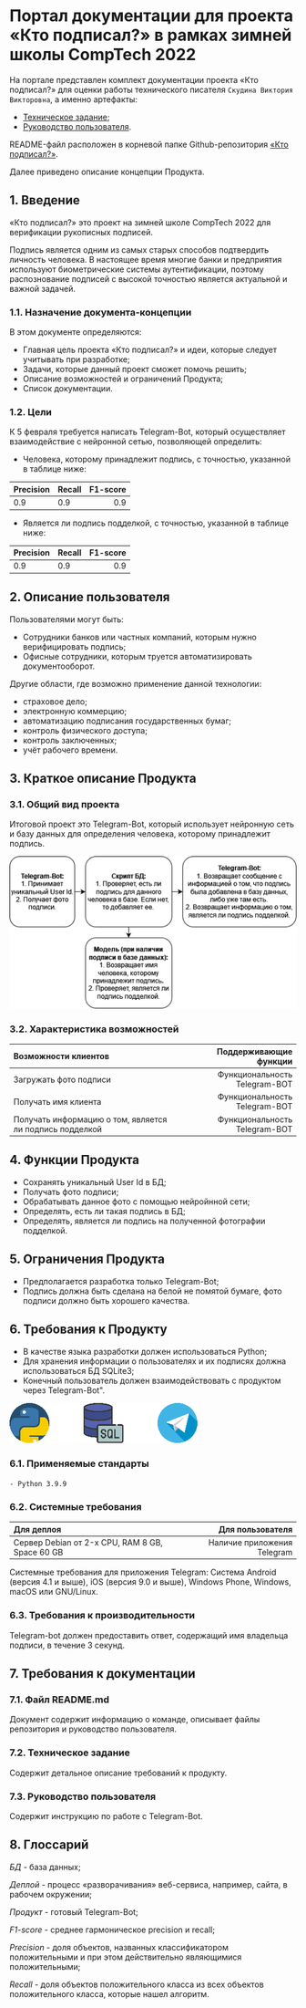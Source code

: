 # Портал документации для проекта «Кто подписал?» в рамках зимней школы CompTech 2022

На портале представлен комплект документации проекта «Кто подписал?» для оценки работы технического писателя `Скудина Виктория Викторовна`, а именно артефакты:

* [Техническое задание](assets/srs.md);
* [Руководство пользователя](assets/user_guide.md).

README-файл расположен в корневой папке Github-репозитория [«Кто подписал?»](https://github.com/comptech-winter-school/who-signed/tree/main).

Далее приведено описание концепции Продукта.

## 1. Введение

«Кто подписал?» это проект на зимней школе CompTech 2022 для верификации рукописных подписей. 

Подпись является одним из самых старых способов подтвердить личность человека. В настоящее время многие банки и предприятия используют биометрические системы аутентификации, поэтому распознование подписей с высокой точностью является актуальной и важной задачей. 

### 1.1. Назначение документа-концепции

В этом документе определяются:

- Главная цель проекта «Кто подписал?» и идеи, которые следует учитывать при разработке;
- Задачи, которые данный проект сможет помочь решить;
- Описание возможностей и ограничений Продукта;
- Список документации.

### 1.2. Цели

К 5 февраля требуется написать Telegram-Bot, который осуществляет взаимодействие с нейронной сетью, позволяющей определить: 

- Человека, которому принадлежит подпись, с точностью,  указанной в таблице ниже:

| Precision   | Recall  | F1-score |
|:---         | ---     |      ---:|
|  0.9        | 0.9     | 0.9      |

- Является ли подпись подделкой, с точностью, указанной в таблице ниже:

| Precision   | Recall  | F1-score |
|:---         | ---     |      ---:|
|  0.9        | 0.9     | 0.9      |

## 2. Описание пользователя 

Пользователями могут быть:

- Cотрудники банков или частных компаний, которым нужно верифицировать подпись;
- Офисные сотрудники, которым труется автоматизировать документооборот.

Другие области, где возможно применение данной технологии: 

- страховое дело;
- электронную коммерцию;
- автоматизацию подписания государственных бумаг;
- контроль физического доступа;
- контроль заключенных;
- учёт рабочего времени.

## 3. Краткое описание Продукта

### 3.1. Общий вид проекта

Итоговой проект это Telegram-Bot, который использует нейронную сеть и базу данных для определения человека, которому принадлежит подпись.  

![Diagram](./assets/Diagram.png)

### 3.2. Характеристика возможностей 

| Возможности клиентов   | Поддерживающие функции  |
|:---                    |                     ---:|
| Загружать фото подписи | Функциональность Telegram-BOT |
| Получать имя клиента   | Функциональность Telegram-BOT |
| Получать информацию о том, является ли подпись подделкой   | Функциональность Telegram-BOT |

## 4. Функции Продукта 

- Сохранять уникальный User Id в БД;
- Получать фото подписи;
- Обрабатывать данное фото с помощью нейройнной сети;
- Определять, есть ли такая подпись в БД;
- Определять, является ли подпись на полученной фотографии подделкой.

## 5. Ограничения Продукта

- Предполагается разработка только Telegram-Bot;
- Подпись должна быть сделана на белой не помятой бумаге, фото подписи должно быть хорошего качества.

## 6. Требования к Продукту

- В качестве языка разработки должен использоваться Python;
- Для хранения информации о пользователях и их подписях должна использоваться БД SQLite3;
- Конечный пользователь должен взаимодействовать с продуктом через Telegram-Bot".


![logo](./assets/logo.png)

### 6.1. Применяемые стандарты

    - Python 3.9.9

### 6.2. Системные требования

|  Для деплоя  |  Для пользователя  |
|:---          |                ---:|
| Сервер Debian от 2-x CPU, RAM 8 GB, Space 60 GB | Наличие приложения Telegram |

Системные требования для  приложения Telegram: Система Android (версия 4.1 и выше), iOS (версия 9.0 и выше), Windows Phone, Windows, macOS или GNU/Linux.

### 6.3. Требования к производительности

Telegram-bot должен предоставить ответ, содержащий имя владельца подписи, в течение 3 секунд. 

## 7. Требования к документации

### 7.1. Файл README.md

Документ содержит информацию о команде, описывает файлы репозитория и руководство пользователя.

### 7.2. Техническое задание

Содержит детальное описание требований к продукту.

### 7.3. Руководство пользователя

Содержит инструкцию по работе с Telegram-Bot.

## 8. Глоссарий

*БД* - база данных;

*Деплой* - процесс «разворачивания» веб-сервиса, например, сайта, в рабочем окружении;

*Продукт* - готовый Telegram-Bot;

*F1-score* - среднее гармоническое precision и recall;

*Precision* - доля объектов, названных классификатором положительными и при этом действительно являющимися положительными;

*Recall* - доля объектов положительного класса из всех объектов положительного класса, которые нашел алгоритм.
